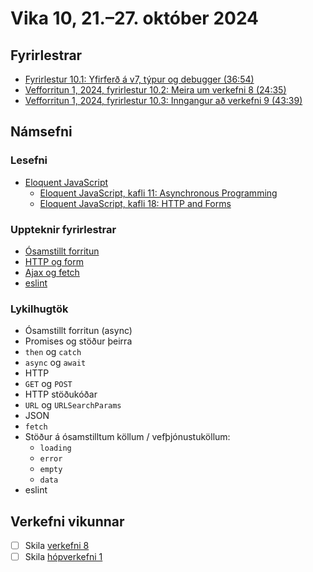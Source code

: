 # Vika 10, 21.–27. október 2024

## Fyrirlestrar

- [Fyrirlestur 10.1: Yfirferð á v7, týpur og debugger (36:54)](https://www.youtube.com/watch?v=yj-NE1uc2w8)
- [Vefforritun 1, 2024, fyrirlestur 10.2: Meira um verkefni 8 (24:35)](https://www.youtube.com/watch?v=LBEvRBbXnmM)
- [Vefforritun 1, 2024, fyrirlestur 10.3: Inngangur að verkefni 9 (43:39)](https://youtu.be/TjY6TTenRq8)

## Námsefni

### Lesefni

- [Eloquent JavaScript](https://eloquentjavascript.net/)
  - [Eloquent JavaScript, kafli 11: Asynchronous Programming](https://eloquentjavascript.net/11_async.html)
  - [Eloquent JavaScript, kafli 18: HTTP and Forms](https://eloquentjavascript.net/18_http.html)

### Uppteknir fyrirlestrar

- [Ósamstillt forritun](../namsefni/31.async/)
- [HTTP og form](../namsefni/32.http-form/)
- [Ajax og fetch](../namsefni/33.ajax/)
- [eslint](../namsefni/34.eslint/)

### Lykilhugtök

- Ósamstillt forritun (async)
- Promises og stöður þeirra
- `then` og `catch`
- `async` og `await`
- HTTP
- `GET` og `POST`
- HTTP stöðukóðar
- `URL` og `URLSearchParams`
- JSON
- `fetch`
- Stöður á ósamstilltum köllum / vefþjónustuköllum:
  - `loading`
  - `error`
  - `empty`
  - `data`
- eslint

## Verkefni vikunnar

- [ ] Skila [verkefni 8](https://github.com/vefforritun/vef1-2024-v8)
- [ ] Skila [hópverkefni 1](https://github.com/vefforritun/vef1-2024-h1)
